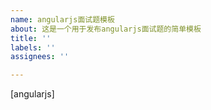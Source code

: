 ```yaml
---
name: angularjs面试题模板
about: 这是一个用于发布angularjs面试题的简单模板
title: ''
labels: ''
assignees: ''

---
```


[angularjs]
